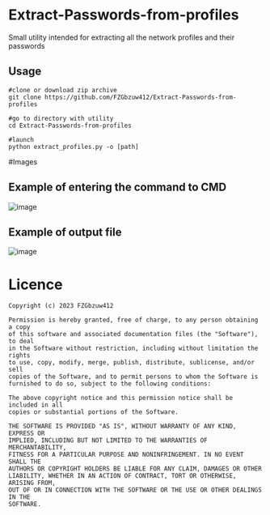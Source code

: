 # Extract-Passwords-from-profiles
Small utility intended for extracting all the network profiles and their passwords

## Usage
```
#clone or download zip archive
git clone https://github.com/FZGbzuw412/Extract-Passwords-from-profiles

#go to directory with utility
cd Extract-Passwords-from-profiles

#launch 
python extract_profiles.py -o [path]
```

#Images

## Example of entering the command to CMD
![image](https://github.com/FZGbzuw412/Extract-Passwords-from-profiles/assets/92334349/44fe2e6b-803b-49ff-9636-e4605a2e042a)

## Example of output file
![image](https://github.com/FZGbzuw412/Extract-Passwords-from-profiles/assets/92334349/e31ced8c-a8d6-4620-96e4-fc7132d03346)

# Licence
  
    Copyright (c) 2023 FZGbzuw412

    Permission is hereby granted, free of charge, to any person obtaining a copy
    of this software and associated documentation files (the "Software"), to deal
    in the Software without restriction, including without limitation the rights
    to use, copy, modify, merge, publish, distribute, sublicense, and/or sell
    copies of the Software, and to permit persons to whom the Software is
    furnished to do so, subject to the following conditions:

    The above copyright notice and this permission notice shall be included in all
    copies or substantial portions of the Software.

    THE SOFTWARE IS PROVIDED "AS IS", WITHOUT WARRANTY OF ANY KIND, EXPRESS OR
    IMPLIED, INCLUDING BUT NOT LIMITED TO THE WARRANTIES OF MERCHANTABILITY,
    FITNESS FOR A PARTICULAR PURPOSE AND NONINFRINGEMENT. IN NO EVENT SHALL THE
    AUTHORS OR COPYRIGHT HOLDERS BE LIABLE FOR ANY CLAIM, DAMAGES OR OTHER
    LIABILITY, WHETHER IN AN ACTION OF CONTRACT, TORT OR OTHERWISE, ARISING FROM,
    OUT OF OR IN CONNECTION WITH THE SOFTWARE OR THE USE OR OTHER DEALINGS IN THE
    SOFTWARE.
